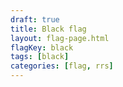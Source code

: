 ```yaml
---
draft: true
title: Black flag
layout: flag-page.html
flagKey: black
tags: [black]
categories: [flag, rrs]
---
```

